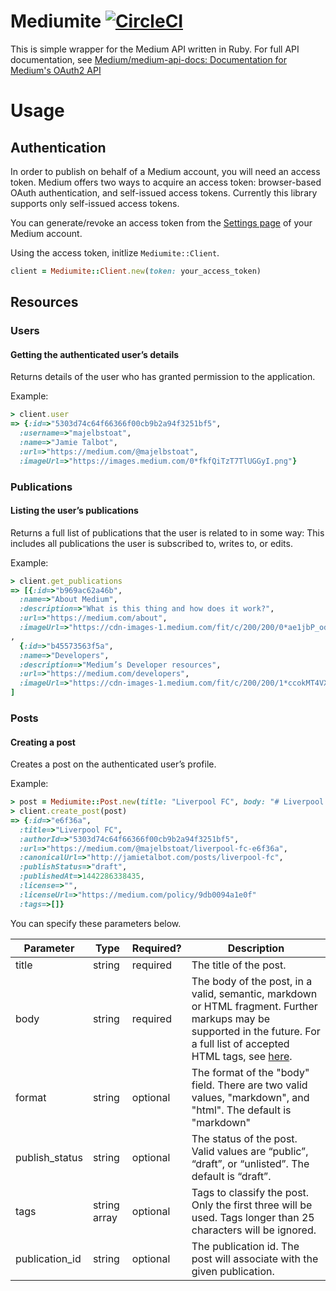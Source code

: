 # Mediumite [![CircleCI](https://circleci.com/gh/rejasupotaro/mediumite.svg?style=svg)](https://circleci.com/gh/rejasupotaro/mediumite)

This is simple wrapper for the Medium API written in Ruby.
For full API documentation, see [Medium/medium-api-docs: Documentation for Medium's OAuth2 API](https://github.com/Medium/medium-api-docs#32-publications)

# Usage

## Authentication

In order to publish on behalf of a Medium account, you will need an access token. Medium  offers two ways to acquire an access token: browser-based OAuth authentication, and self-issued access tokens. Currently this library supports only self-issued access tokens.

You can generate/revoke an access token from the [Settings page](https://medium.com/me/settings) of your Medium account.

Using the access token, initlize `Mediumite::Client`.

```ruby
client = Mediumite::Client.new(token: your_access_token)
```

## Resources

### Users

#### Getting the authenticated user’s details

Returns details of the user who has granted permission to the application.

Example:

```ruby
> client.user
=> {:id=>"5303d74c64f66366f00cb9b2a94f3251bf5",
  :username=>"majelbstoat",
  :name=>"Jamie Talbot",
  :url=>"https://medium.com/@majelbstoat",
  :imageUrl=>"https://images.medium.com/0*fkfQiTzT7TlUGGyI.png"}
```

### Publications

#### Listing the user’s publications

Returns a full list of publications that the user is related to in some way: This includes all publications the user is subscribed to, writes to, or edits.

Example:

```ruby
> client.get_publications
=> [{:id=>"b969ac62a46b",
  :name=>"About Medium",
  :description=>"What is this thing and how does it work?",
  :url=>"https://medium.com/about",
  :imageUrl=>"https://cdn-images-1.medium.com/fit/c/200/200/0*ae1jbP_od0W6EulE.jpeg"}
,
  {:id=>"b45573563f5a",
  :name=>"Developers",
  :description=>"Medium’s Developer resources",
  :url=>"https://medium.com/developers",
  :imageUrl=>"https://cdn-images-1.medium.com/fit/c/200/200/1*ccokMT4VXmDDO1EoQQHkzg@2x.png"}
]
```

### Posts

#### Creating a post

Creates a post on the authenticated user’s profile.

Example:

```ruby
> post = Mediumite::Post.new(title: "Liverpool FC", body: "# Liverpool FC\nYou’ll never walk alone.")
> client.create_post(post)
=> {:id=>"e6f36a",
  :title=>"Liverpool FC",
  :authorId=>"5303d74c64f66366f00cb9b2a94f3251bf5",
  :url=>"https://medium.com/@majelbstoat/liverpool-fc-e6f36a",
  :canonicalUrl=>"http://jamietalbot.com/posts/liverpool-fc",
  :publishStatus=>"draft",
  :publishedAt=>1442286338435,
  :license=>"",
  :licenseUrl=>"https://medium.com/policy/9db0094a1e0f"
  :tags=>[]}
```

You can specify these parameters below.

| Parameter | Type | Required? | Description |
|----|----|----|----|
| title | string | required | The title of the post. |
| body | string | required | The body of the post, in a valid, semantic, markdown or HTML fragment. Further markups may be supported in the future. For a full list of accepted HTML tags, see [here](https://medium.com/@katie/a4367010924e). |
| format | string | optional | The format of the "body" field. There are two valid values, "markdown", and "html". The default is "markdown" |
| publish_status | string | optional | The status of the post. Valid values are “public”, “draft”, or “unlisted”. The default is “draft”. |
| tags | string array | optional | Tags to classify the post. Only the first three will be used. Tags longer than 25 characters will be ignored. |
| publication_id | string | optional | The publication id. The post will associate with the given publication. |
